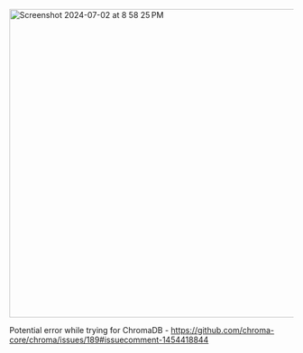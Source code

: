 
<img width="548" alt="Screenshot 2024-07-02 at 8 58 25 PM" src="https://github.com/rbhogara/Test/assets/126253116/d91acd86-f133-4e4b-84ab-f25f0acfeea4"><br>


Potential error while trying for ChromaDB - 
 https://github.com/chroma-core/chroma/issues/189#issuecomment-1454418844
